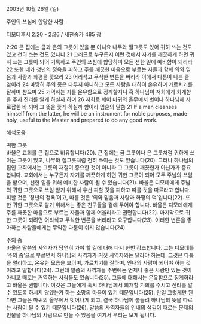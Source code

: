 2003년 10월 26일 (일)

주인의 쓰심에 합당한 사람



디모데후서 2:20 - 2:26 / 새찬송가 485 장


2:20 큰 집에는 금과 은의 그릇이 있을 뿐 아니요 나무와 질그릇도 있어 귀히 쓰는 것도 있고 천히 쓰는 것도 있나니
21 그러므로 누구든지 이런 것에서 자기를 깨끗하게 하면 귀히 쓰는 그릇이 되어 거룩하고 주인의 쓰심에 합당하며 모든 선한 일에 예비함이 되리라
22 또한 네가 청년의 정욕을 피하고 주를 깨끗한 마음으로 부르는 자들과 함께 의와 믿음과 사랑과 화평을 좇으라
23 어리석고 무식한 변론을 버리라 이에서 다툼이 나는 줄 앎이라
24 마땅히 주의 종은 다투지 아니하고 모든 사람을 대하여 온유하며 가르치기를 잘하며 참으며
25 거역하는 자를 온유함으로 징계할지니 혹 하나님이 저희에게 회개함을 주사 진리를 알게 하실까 하며
26 저희로 깨어 마귀의 올무에서 벗어나 하나님께 사로잡힌 바 되어 그 뜻을 좇게 하실까 함이라
입술의 말씀
21 If a man cleanses himself from the latter, he will be an instrument for noble purposes, made holy, useful to the Master and prepared to do any good work.

해석도움





귀한 그릇  
바울은 교회를 큰 집으로 비유합니다(20). 큰 집에는 금 그릇이나 은 그릇처럼 귀하게 쓰이는 그릇이 있고, 나무와 질그릇처럼 천히 쓰이는 것도 있습니다(20). 그러나 하나님의 집인 교회에서는 그릇의 재질이 중요한 것이 아니라 그 그릇이 깨끗한가 아닌가가 중요합니다. 교회에서는 누구든지 자기를 깨끗하게 하면 귀한 그릇이 되어 모두 주님의 쓰임을 받으며, 선한 일을 위해 예비한 사람이 될 수 있습니다(21). 바울은 디모데에게 주님의 귀한 그릇으로 쓰임 받기 위해서 우선 피할 것을 피하고 따를 것을 따르라고 합니다. 피할 것은 ‘청년의 정욕’이고, 따를 것은 ‘의와 믿음과 사랑과 화평의 덕’입니다(22). 또한 귀한 그릇으로 살기 위해서는 좋은 친구들을 곁에 두어야 합니다. 바울은 디모데에게 주를 깨끗한 마음으로 부르는 자들과 함께 어울리라고 권면합니다(22). 마지막으로 귀한 그릇이 되려면 어리석고 무식한 변론을 버리라고 요구합니다(23). 이러한 변론을 좋아하는 사람들에게는 무익한 다툼이 쉬지 않습니다(24). 

주의 종  
바울은 말씀의 사역자가 당연히 가야 할 길에 대해 다시 한번 강조합니다. 그는 디모데를 ‘주의 종’으로 부르면서 하나님의 사역자가 거짓 사역자와는 달라야 하는데, 그것은 다툼을 멀리하고, 온유한 모습을 보이며, 가르치기를 잘하며, 인내의 사람이 되어야 하는 것이라고 말합니다(24). 그런데 말씀의 사역자들 주변에는 언제나 좋은 사람만 있는 것이 아니고 때로는 거역하는 사람들도 있습니다(25). 그들에 대해서는 온유함으로 징계하라고 바울은 권합니다. 이것은 그들에게 혹시 하나님께서 회개할 기회를 주시고 진리를 알 수 있도록 하시지 않겠는가 하는 소망의 마음이 있기 때문입니다(25). 만일 그렇게만 된다면 그들은 마귀의 올무에서 벗어나게 되고, 결국 하나님께 붙들려 하나님의 뜻을 따르는 사람이 될 수 있기 때문입니다(26). 말씀의 사역자들의 인내의 섬김이 때로는 문제의 인물을 하나님의 사람으로 만들 수 있음을 여기서 우리는 보게 됩니다.
